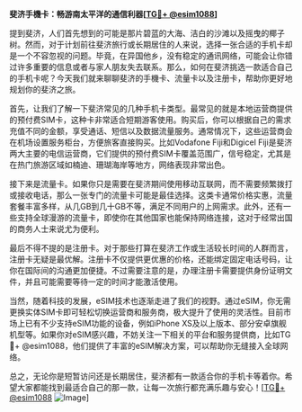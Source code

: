 **斐济手機卡：畅游南太平洋的通信利器[[TG💪+ @esim1088](https://t.me/s/esim1088)]**

提到斐济，人们首先想到的可能是那片碧蓝的大海、洁白的沙滩以及摇曳的椰子树。然而，对于计划前往斐济旅行或长期居住的人来说，选择一张合适的手机卡却是一个不容忽视的问题。毕竟，在异国他乡，没有稳定的通讯网络，可能会让你错过许多重要的信息或者与家人朋友失去联系。那么，如何在斐济挑选一款适合自己的手机卡呢？今天我们就来聊聊斐济的手機卡、流量卡以及注册卡，帮助你更好地规划你的斐济之旅。

首先，让我们了解一下斐济常见的几种手机卡类型。最常见的就是本地运营商提供的预付费SIM卡，这种卡非常适合短期游客使用。购买后，你可以根据自己的需求充值不同的金额，享受通话、短信以及数据流量服务。通常情况下，这些运营商会在机场设置服务柜台，方便旅客直接购买。比如Vodafone Fiji和Digicel Fiji是斐济两大主要的电信运营商，它们提供的预付费SIM卡覆盖范围广，信号稳定，尤其是在热门旅游区域如楠迪、珊瑚海岸等地方，网络表现非常出色。

接下来是流量卡。如果你只是需要在斐济期间使用移动互联网，而不需要频繁拨打或接收电话，那么一张专门的流量卡可能是最佳选择。这类卡通常价格实惠，流量套餐丰富多样，从几GB到几十GB不等，满足不同用户的上网需求。此外，还有一些支持全球漫游的流量卡，即使你在其他国家也能保持网络连接，这对于经常出国的商务人士来说尤为便利。

最后不得不提的是注册卡。对于那些打算在斐济工作或生活较长时间的人群而言，注册卡无疑是最优解。注册卡不仅提供更优惠的价格，还能绑定固定电话号码，让你在国际间的沟通更加便捷。不过需要注意的是，办理注册卡需要提供身份证明文件，并且可能需要等待一定的时间才能激活使用。

当然，随着科技的发展，eSIM技术也逐渐走进了我们的视野。通过eSIM，你无需更换实体SIM卡即可轻松切换运营商和服务商，极大提升了使用的灵活性。目前市场上已有不少支持eSIM功能的设备，例如iPhone XS及以上版本、部分安卓旗舰机型等。如果你对eSIM感兴趣，不妨关注一下相关的平台和服务提供商，比如TG💪+ @esim1088，他们提供了丰富的eSIM解决方案，可以帮助你无缝接入全球网络。

总之，无论你是短暂访问还是长期居住，斐济都有一款适合你的手机卡等着你。希望大家都能找到最适合自己的那一款，让每一次旅行都充满乐趣与安心！[[TG💪+ @esim1088](https://t.me/s/esim1088) ![Image](https://i.postimg.cc/4NQfJmqS/Snipaste-2025-05-13-00-14-12.png)]